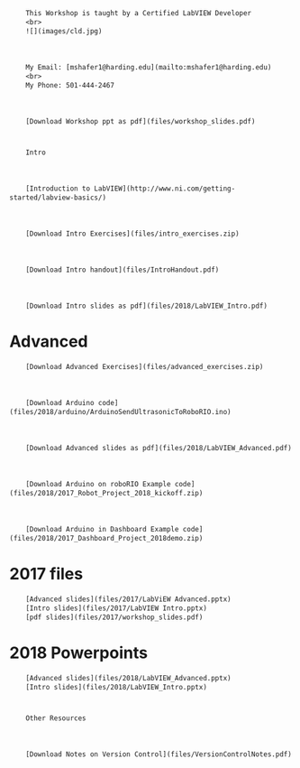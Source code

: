 

		This Workshop is taught by a Certified LabVIEW Developer
		<br>
		![](images/cld.jpg)
	


		My Email: [mshafer1@harding.edu](mailto:mshafer1@harding.edu)
		<br>
		My Phone: 501-444-2467
	


		[Download Workshop ppt as pdf](files/workshop_slides.pdf)
	

# 
		Intro
	


		[Introduction to LabVIEW](http://www.ni.com/getting-started/labview-basics/)
	


		[Download Intro Exercises](files/intro_exercises.zip)
	


		[Download Intro handout](files/IntroHandout.pdf)
	


		[Download Intro slides as pdf](files/2018/LabVIEW_Intro.pdf)
	

# Advanced


		[Download Advanced Exercises](files/advanced_exercises.zip)
	


		[Download Arduino code](files/2018/arduino/ArduinoSendUltrasonicToRoboRIO.ino)
	


		[Download Advanced slides as pdf](files/2018/LabVIEW_Advanced.pdf)
	


		[Download Arduino on roboRIO Example code](files/2018/2017_Robot_Project_2018_kickoff.zip)
	


		[Download Arduino in Dashboard Example code](files/2018/2017_Dashboard_Project_2018demo.zip)
	

# 2017 files


		[Advanced slides](files/2017/LabViEW Advanced.pptx)
		[Intro slides](files/2017/LabVIEW Intro.pptx)
		[pdf slides](files/2017/workshop_slides.pdf)
	

# 2018 Powerpoints


		[Advanced slides](files/2018/LabVIEW_Advanced.pptx)
		[Intro slides](files/2018/LabVIEW_Intro.pptx)
	

# 
		Other Resources
	


		[Download Notes on Version Control](files/VersionControlNotes.pdf)
	
